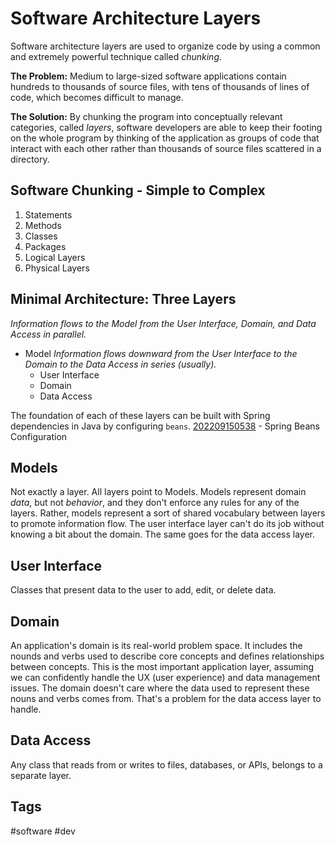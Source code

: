 # Software Architecture Layers

Software architecture layers are used to organize code by using a common and extremely powerful technique called *chunking*. 

**The Problem:** Medium to large-sized software applications contain hundreds to thousands of source files, with tens of thousands of lines of code, which becomes difficult to manage.  

**The Solution:** By chunking the program into conceptually relevant categories, called *layers*, software developers are able to keep their footing on the whole program by thinking of the application as groups of code that interact with each other rather than thousands of source files scattered in a directory.

## Software Chunking - Simple to Complex
1. Statements
2. Methods
3. Classes
4. Packages
5. Logical Layers
6. Physical Layers

## Minimal Architecture: Three Layers
*Information flows to the Model from the User Interface, Domain, and Data Access in parallel.*
* Model
*Information flows downward from the User Interface to the Domain to the Data Access in series (usually).*
    * User Interface
    * Domain 
    * Data Access

The foundation of each of these layers can be built with Spring dependencies in Java by configuring `beans`.
[202209150538](../202209150538) - Spring Beans Configuration

## Models
Not exactly a layer. All layers point to Models. Models represent domain *data*, but not *behavior*, and they don't enforce any rules for any of the layers. Rather, models represent a sort of shared vocabulary between layers to promote information flow. The user interface layer can't do its job without knowing a bit about the domain. The same goes for the data access layer.  

## User Interface
Classes that present data to the user to add, edit, or delete data.

## Domain
An application's domain is its real-world problem space. It includes the nounds and verbs used to describe core concepts and defines relationships between concepts. This is the most important application layer, assuming we can confidently handle the UX (user experience) and data management issues. The domain doesn't care where the data used to represent these nouns and verbs comes from. That's a problem for the  data access layer to handle.  

## Data Access
Any class that reads from or writes to files, databases, or APIs, belongs to a separate layer.

## Tags
#software #dev
